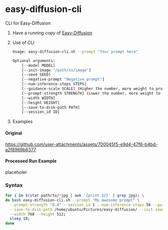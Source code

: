 # easy-diffusion-cli
CLI for Easy-Diffusion

1. Have a running copy of [Easy-Diffusion](https://easydiffusion.github.io/)

2. Use of CLI

   ```bash
   Usage: easy-diffusion-cli.sh --prompt "Your prompt here"

   Optional arguments:
       [--model MODEL]
       [--init-image "/path/to/image"]
       [--seed SEED]
       [--negative-prompt "Negative prompt"]
       [--num-inference-steps STEPS]
       [--guidance-scale SCALE] (Higher the number, more weight to prompt)
       [--prompt-strength STRENGTH] (Lower the number, more weight to init image)
       [--width WIDTH]
       [--height HEIGHT]
       [--save-to-disk-path PATH]
       [--session_id ID]
    ```
3. Examples

#### Original 

https://github.com/user-attachments/assets/700045f5-e9d4-47f6-b4bd-a2f8969b6377

#### Processed Run Example

placeholer

### Syntax

```bash
for i in $(stat path/to/*jpg | awk '{print $2}' | grep jpg); \
do bash easy-diffusion-cli.sh --prompt "My awesome prompt" \
  --prompt-strength "0.4" --session_id 1 --num-inference-steps 56 --guidance-scale 8 \
  --save-to-disk-path /home/ubuntu/Pictures/easy-diffusion/ --init-image $i --seed 2555259 \
  --width 768 --height 512;
  sleep 10;
done
```
